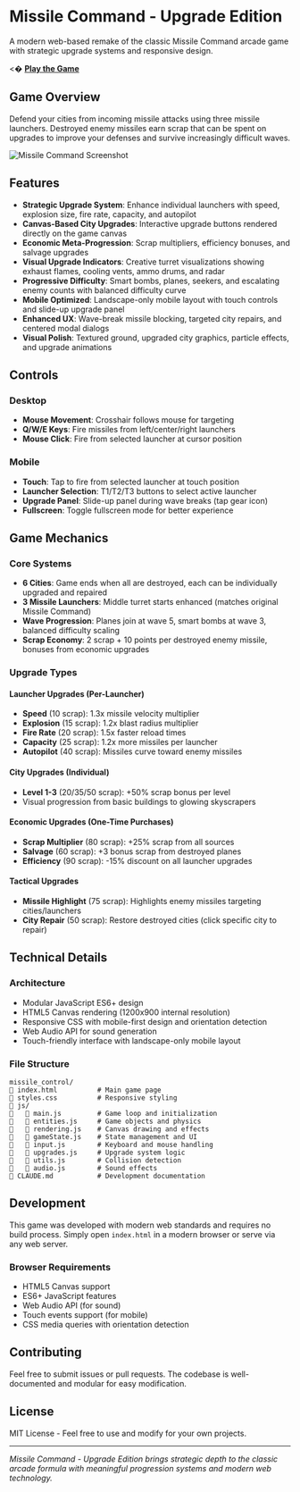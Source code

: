 # Missile Command - Upgrade Edition

A modern web-based remake of the classic Missile Command arcade game with strategic upgrade systems and responsive design.

<� **[Play the Game](https://kenalba.github.io/missile_control)**

## Game Overview

Defend your cities from incoming missile attacks using three missile launchers. Destroyed enemy missiles earn scrap that can be spent on upgrades to improve your defenses and survive increasingly difficult waves.

![Missile Command Screenshot](https://via.placeholder.com/600x400/001122/00ff00?text=Missile+Command)

## Features

- **Strategic Upgrade System**: Enhance individual launchers with speed, explosion size, fire rate, capacity, and autopilot
- **Canvas-Based City Upgrades**: Interactive upgrade buttons rendered directly on the game canvas
- **Economic Meta-Progression**: Scrap multipliers, efficiency bonuses, and salvage upgrades
- **Visual Upgrade Indicators**: Creative turret visualizations showing exhaust flames, cooling vents, ammo drums, and radar
- **Progressive Difficulty**: Smart bombs, planes, seekers, and escalating enemy counts with balanced difficulty curve
- **Mobile Optimized**: Landscape-only mobile layout with touch controls and slide-up upgrade panel
- **Enhanced UX**: Wave-break missile blocking, targeted city repairs, and centered modal dialogs
- **Visual Polish**: Textured ground, upgraded city graphics, particle effects, and upgrade animations

## Controls

### Desktop
- **Mouse Movement**: Crosshair follows mouse for targeting
- **Q/W/E Keys**: Fire missiles from left/center/right launchers
- **Mouse Click**: Fire from selected launcher at cursor position

### Mobile
- **Touch**: Tap to fire from selected launcher at touch position
- **Launcher Selection**: T1/T2/T3 buttons to select active launcher
- **Upgrade Panel**: Slide-up panel during wave breaks (tap gear icon)
- **Fullscreen**: Toggle fullscreen mode for better experience

## Game Mechanics

### Core Systems
- **6 Cities**: Game ends when all are destroyed, each can be individually upgraded and repaired
- **3 Missile Launchers**: Middle turret starts enhanced (matches original Missile Command)
- **Wave Progression**: Planes join at wave 5, smart bombs at wave 3, balanced difficulty scaling
- **Scrap Economy**: 2 scrap + 10 points per destroyed enemy missile, bonuses from economic upgrades

### Upgrade Types

#### Launcher Upgrades (Per-Launcher)
- **Speed** (10 scrap): 1.3x missile velocity multiplier
- **Explosion** (15 scrap): 1.2x blast radius multiplier  
- **Fire Rate** (20 scrap): 1.5x faster reload times
- **Capacity** (25 scrap): 1.2x more missiles per launcher
- **Autopilot** (40 scrap): Missiles curve toward enemy missiles

#### City Upgrades (Individual)
- **Level 1-3** (20/35/50 scrap): +50% scrap bonus per level
- Visual progression from basic buildings to glowing skyscrapers

#### Economic Upgrades (One-Time Purchases)
- **Scrap Multiplier** (80 scrap): +25% scrap from all sources
- **Salvage** (60 scrap): +3 bonus scrap from destroyed planes
- **Efficiency** (90 scrap): -15% discount on all launcher upgrades

#### Tactical Upgrades
- **Missile Highlight** (75 scrap): Highlights enemy missiles targeting cities/launchers
- **City Repair** (50 scrap): Restore destroyed cities (click specific city to repair)

## Technical Details

### Architecture
- Modular JavaScript ES6+ design
- HTML5 Canvas rendering (1200x900 internal resolution)
- Responsive CSS with mobile-first design and orientation detection
- Web Audio API for sound generation
- Touch-friendly interface with landscape-only mobile layout

### File Structure
```
missile_control/
   index.html          # Main game page
   styles.css          # Responsive styling
   js/
      main.js         # Game loop and initialization
      entities.js     # Game objects and physics
      rendering.js    # Canvas drawing and effects
      gameState.js    # State management and UI
      input.js        # Keyboard and mouse handling
      upgrades.js     # Upgrade system logic
      utils.js        # Collision detection
      audio.js        # Sound effects
   CLAUDE.md           # Development documentation
```

## Development

This game was developed with modern web standards and requires no build process. Simply open `index.html` in a modern browser or serve via any web server.

### Browser Requirements
- HTML5 Canvas support
- ES6+ JavaScript features
- Web Audio API (for sound)
- Touch events support (for mobile)
- CSS media queries with orientation detection

## Contributing

Feel free to submit issues or pull requests. The codebase is well-documented and modular for easy modification.

## License

MIT License - Feel free to use and modify for your own projects.

---

*Missile Command - Upgrade Edition brings strategic depth to the classic arcade formula with meaningful progression systems and modern web technology.*